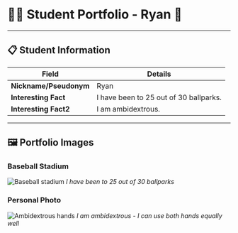 # 👨‍🎓 Student Portfolio - Ryan 🚴

---

## 📋 Student Information

| **Field** | **Details** |
|-----------|-------------|
| **Nickname/Pseudonym** | Ryan |
| **Interesting Fact** | I have been to 25 out of 30 ballparks. |
| **Interesting Fact2** | I am ambidextrous. |

---

## 🖼️ Portfolio Images

### Baseball Stadium
![Baseball stadium](basebal;.jpg)
*I have been to 25 out of 30 ballparks*

### Personal Photo
![Ambidextrous hands](ambi.jpg)
*I am ambidextrous - I can use both hands equally well*

